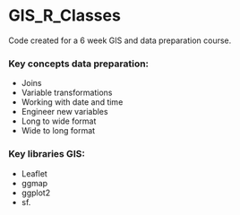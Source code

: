 # GIS_R_Classes

Code created for a 6 week GIS and data preparation course. 

### Key concepts data preparation: 

- Joins
- Variable transformations
- Working with date and time 
- Engineer new variables 
- Long to wide format
- Wide to long format 

### Key libraries GIS:

- Leaflet
- ggmap
- ggplot2
- sf. 

